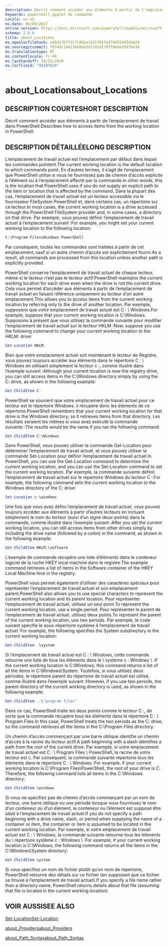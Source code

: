 ```yaml
---
description: Décrit comment accéder aux éléments à partir de l’emplacement de travail dans PowerShell.
keywords: powershell,applet de commande
Locale: en-US
ms.date: 06/09/2017
online version: https://docs.microsoft.com/powershell/module/microsoft.powershell.core/about/about_locations?view=powershell-5.1&WT.mc_id=ps-gethelp
schema: 2.0.0
title: about_Locations
ms.openlocfilehash: ed8d17b7f217c86ba3161f017e2794524d5da829
ms.sourcegitcommit: f874dc1d4236e06a3df195d179f59e0a7d9f8436
ms.translationtype: MT
ms.contentlocale: fr-FR
ms.lasthandoff: 10/13/2020
ms.locfileid: "93207629"
---
```

# <a name="about_locations"></a><span data-ttu-id="eb286-104">about_Locations</span><span class="sxs-lookup"><span data-stu-id="eb286-104">about_Locations</span></span>

## <a name="short-description"></a><span data-ttu-id="eb286-105">DESCRIPTION COURTE</span><span class="sxs-lookup"><span data-stu-id="eb286-105">SHORT DESCRIPTION</span></span>

<span data-ttu-id="eb286-106">Décrit comment accéder aux éléments à partir de l’emplacement de travail dans PowerShell.</span><span class="sxs-lookup"><span data-stu-id="eb286-106">Describes how to access items from the working location in PowerShell.</span></span>

## <a name="long-description"></a><span data-ttu-id="eb286-107">DESCRIPTION DÉTAILLÉE</span><span class="sxs-lookup"><span data-stu-id="eb286-107">LONG DESCRIPTION</span></span>

<span data-ttu-id="eb286-108">L’emplacement de travail actuel est l’emplacement par défaut dans lequel les commandes pointent.</span><span class="sxs-lookup"><span data-stu-id="eb286-108">The current working location is the default location to which commands point.</span></span>
<span data-ttu-id="eb286-109">En d’autres termes, il s’agit de l’emplacement que PowerShell utilise si vous ne fournissez pas de chemin d’accès explicite à l’élément ou à l’emplacement affecté par la commande.</span><span class="sxs-lookup"><span data-stu-id="eb286-109">In other words, this is the location that PowerShell uses if you do not supply an explicit path to the item or location that is affected by the command.</span></span> <span data-ttu-id="eb286-110">Dans la plupart des cas, l’emplacement de travail actuel est un lecteur accessible via le fournisseur FileSystem PowerShell et, dans certains cas, un répertoire sur ce lecteur.</span><span class="sxs-lookup"><span data-stu-id="eb286-110">In most cases, the current working location is a drive accessed through the PowerShell FileSystem provider and, in some cases, a directory on that drive.</span></span>
<span data-ttu-id="eb286-111">Par exemple, vous pouvez définir l’emplacement de travail actuel à l’emplacement suivant :</span><span class="sxs-lookup"><span data-stu-id="eb286-111">For example, you might set your current working location to the following location:</span></span>

```powershell
C:\Program Files\Windows PowerShell
```

<span data-ttu-id="eb286-112">Par conséquent, toutes les commandes sont traitées à partir de cet emplacement, sauf si un autre chemin d’accès est explicitement fourni.</span><span class="sxs-lookup"><span data-stu-id="eb286-112">As a result, all commands are processed from this location unless another path is explicitly provided.</span></span>

<span data-ttu-id="eb286-113">PowerShell conserve l’emplacement de travail actuel de chaque lecteur, même si le lecteur n’est pas le lecteur actif.</span><span class="sxs-lookup"><span data-stu-id="eb286-113">PowerShell maintains the current working location for each drive even when the drive is not the current drive.</span></span> <span data-ttu-id="eb286-114">Cela vous permet d’accéder aux éléments à partir de l’emplacement de travail actuel en faisant référence uniquement au lecteur d’un autre emplacement.</span><span class="sxs-lookup"><span data-stu-id="eb286-114">This allows you to access items from the current working location by referring only to the drive of another location.</span></span>
<span data-ttu-id="eb286-115">Par exemple, supposons que votre emplacement de travail actuel est C : \\ Windows.</span><span class="sxs-lookup"><span data-stu-id="eb286-115">For example, suppose that your current working location is C:\\Windows.</span></span> <span data-ttu-id="eb286-116">Supposons à présent que vous utilisez la commande suivante pour modifier l’emplacement de travail actuel sur le lecteur HKLM :</span><span class="sxs-lookup"><span data-stu-id="eb286-116">Now, suppose you use the following command to change your current working location to the HKLM: drive:</span></span>

```powershell
Set-Location HKLM:
```

<span data-ttu-id="eb286-117">Bien que votre emplacement actuel soit maintenant le lecteur de Registre, vous pouvez toujours accéder aux éléments dans le répertoire C : \\ Windows en utilisant simplement le lecteur c :, comme illustré dans l’exemple suivant :</span><span class="sxs-lookup"><span data-stu-id="eb286-117">Although your current location is now the registry drive, you can still access items in the C:\\Windows directory simply by using the C: drive, as shown in the following example:</span></span>

```powershell
Get-ChildItem C:
```

<span data-ttu-id="eb286-118">PowerShell se souvient que votre emplacement de travail actuel pour ce lecteur est le répertoire Windows. il récupère donc les éléments de ce répertoire.</span><span class="sxs-lookup"><span data-stu-id="eb286-118">PowerShell remembers that your current working location for that drive is the Windows directory, so it retrieves items from that directory.</span></span> <span data-ttu-id="eb286-119">Les résultats seraient les mêmes si vous avez exécuté la commande suivante :</span><span class="sxs-lookup"><span data-stu-id="eb286-119">The results would be the same if you ran the following command:</span></span>

```powershell
Get-ChildItem C:\Windows
```

<span data-ttu-id="eb286-120">Dans PowerShell, vous pouvez utiliser la commande Get-Location pour déterminer l’emplacement de travail actuel, et vous pouvez utiliser la commande Set-Location pour définir l’emplacement de travail actuel.</span><span class="sxs-lookup"><span data-stu-id="eb286-120">In PowerShell, you can use the Get-Location command to determine the current working location, and you can use the Set-Location command to set the current working location.</span></span> <span data-ttu-id="eb286-121">Par exemple, la commande suivante définit l’emplacement de travail actuel sur le répertoire Windows du lecteur C ::</span><span class="sxs-lookup"><span data-stu-id="eb286-121">For example, the following command sets the current working location to the Windows directory of the C: drive:</span></span>

```powershell
Set-Location c:\windows
```

<span data-ttu-id="eb286-122">Une fois que vous avez défini l’emplacement de travail actuel, vous pouvez toujours accéder aux éléments à partir d’autres lecteurs en incluant simplement le nom du lecteur (suivi d’un signe deux-points) dans la commande, comme illustré dans l’exemple suivant :</span><span class="sxs-lookup"><span data-stu-id="eb286-122">After you set the current working location, you can still access items from other drives simply by including the drive name (followed by a colon) in the command, as shown in the following example:</span></span>

```powershell
Get-ChildItem HKLM:\software
```

<span data-ttu-id="eb286-123">L’exemple de commande récupère une liste d’éléments dans le conteneur logiciel de la ruche HKEY local machine dans le registre.</span><span class="sxs-lookup"><span data-stu-id="eb286-123">The example command retrieves a list of items in the Software container of the HKEY Local Machine hive in the registry.</span></span>

<span data-ttu-id="eb286-124">PowerShell vous permet également d’utiliser des caractères spéciaux pour représenter l’emplacement de travail actuel et son emplacement parent.</span><span class="sxs-lookup"><span data-stu-id="eb286-124">PowerShell also allows you to use special characters to represent the current working location and its parent location.</span></span> <span data-ttu-id="eb286-125">Pour représenter l’emplacement de travail actuel, utilisez un seul point.</span><span class="sxs-lookup"><span data-stu-id="eb286-125">To represent the current working location, use a single period.</span></span> <span data-ttu-id="eb286-126">Pour représenter le parent de l’emplacement de travail actuel, utilisez deux points.</span><span class="sxs-lookup"><span data-stu-id="eb286-126">To represent the parent of the current working location, use two periods.</span></span> <span data-ttu-id="eb286-127">Par exemple, le code suivant spécifie le sous-répertoire système à l’emplacement de travail actuel :</span><span class="sxs-lookup"><span data-stu-id="eb286-127">For example, the following specifies the System subdirectory in the current working location:</span></span>

```powershell
Get-ChildItem .\system
```

<span data-ttu-id="eb286-128">Si l’emplacement de travail actuel est C : \\ Windows, cette commande retourne une liste de tous les éléments dans le \\ système c : Windows \\ .</span><span class="sxs-lookup"><span data-stu-id="eb286-128">If the current working location is C:\\Windows, this command returns a list of all the items in C:\\Windows\\System.</span></span> <span data-ttu-id="eb286-129">Toutefois, si vous utilisez deux périodes, le répertoire parent du répertoire de travail actuel est utilisé, comme illustré dans l’exemple suivant :</span><span class="sxs-lookup"><span data-stu-id="eb286-129">However, if you use two periods, the parent directory of the current working directory is used, as shown in the following example:</span></span>

```powershell
Get-ChildItem ..\"program files"
```

<span data-ttu-id="eb286-130">Dans ce cas, PowerShell traite les deux points comme le lecteur C :, de sorte que la commande récupère tous les éléments dans le répertoire C : \\ Program Files.</span><span class="sxs-lookup"><span data-stu-id="eb286-130">In this case, PowerShell treats the two periods as the C: drive, so the command retrieves all the items in the C:\\Program Files directory.</span></span>

<span data-ttu-id="eb286-131">Un chemin d’accès commençant par une barre oblique identifie un chemin d’accès à la racine du lecteur actif.</span><span class="sxs-lookup"><span data-stu-id="eb286-131">A path beginning with a slash identifies a path from the root of the current drive.</span></span> <span data-ttu-id="eb286-132">Par exemple, si votre emplacement de travail actuel est C : \\ Program Files \\ PowerShell, la racine de votre lecteur est c. Par conséquent, la commande suivante répertorie tous les éléments dans le répertoire C : \\ Windows :</span><span class="sxs-lookup"><span data-stu-id="eb286-132">For example, if your current working location is C:\\Program Files\\PowerShell, the root of your drive is C. Therefore, the following command lists all items in the C:\\Windows directory:</span></span>

```powershell
Get-ChildItem \windows
```

<span data-ttu-id="eb286-133">Si vous ne spécifiez pas de chemin d’accès commençant par un nom de lecteur, une barre oblique ou une période lorsque vous fournissez le nom d’un conteneur ou d’un élément, le conteneur ou l’élément est supposé être situé à l’emplacement de travail actuel.</span><span class="sxs-lookup"><span data-stu-id="eb286-133">If you do not specify a path beginning with a drive name, slash, or period when supplying the name of a container or item, the container or item is assumed to be located in the current working location.</span></span> <span data-ttu-id="eb286-134">Par exemple, si votre emplacement de travail actuel est C : \\ Windows, la commande suivante retourne tous les éléments du \\ répertoire système c : Windows \\ :</span><span class="sxs-lookup"><span data-stu-id="eb286-134">For example, if your current working location is C:\\Windows, the following command returns all the items in the C:\\Windows\\System directory:</span></span>

```powershell
Get-ChildItem system
```

<span data-ttu-id="eb286-135">Si vous spécifiez un nom de fichier plutôt qu’un nom de répertoire, PowerShell retourne des détails sur ce fichier (en supposant que ce fichier se trouve à l’emplacement de travail actuel).</span><span class="sxs-lookup"><span data-stu-id="eb286-135">If you specify a file name rather than a directory name, PowerShell returns details about that file (assuming that file is located in the current working location).</span></span>

## <a name="see-also"></a><span data-ttu-id="eb286-136">VOIR AUSSI</span><span class="sxs-lookup"><span data-stu-id="eb286-136">SEE ALSO</span></span>

[<span data-ttu-id="eb286-137">Set-Location</span><span class="sxs-lookup"><span data-stu-id="eb286-137">Set-Location</span></span>](xref:Microsoft.PowerShell.Management.Set-Location)

[<span data-ttu-id="eb286-138">about_Providers</span><span class="sxs-lookup"><span data-stu-id="eb286-138">about_Providers</span></span>](about_Providers.md)

[<span data-ttu-id="eb286-139">about_Path_Syntax</span><span class="sxs-lookup"><span data-stu-id="eb286-139">about_Path_Syntax</span></span>](about_Path_Syntax.md)
